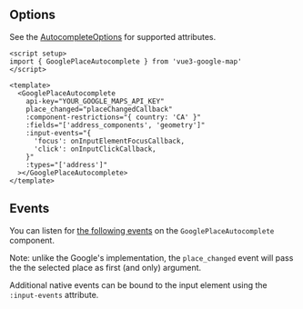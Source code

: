 <script setup>
import { GoogleMap, Marker } from '@lib'
import { apiPromise } from '@docs/shared'

const center = { lat: 40.689247, lng: -74.044502 }
</script>

## Options

See the [AutocompleteOptions](https://developers.google.com/maps/documentation/javascript/reference/marker#MarkerOptions) for supported attributes.


```vue
<script setup>
import { GooglePlaceAutocomplete } from 'vue3-google-map'
</script>

<template>
  <GooglePlaceAutocomplete
    api-key="YOUR_GOOGLE_MAPS_API_KEY"
    place_changed="placeChangedCallback"
    :component-restrictions="{ country: 'CA' }"
    :fields="['address_components', 'geometry']"
    :input-events="{
      'focus': onInputElementFocusCallback,
      'click': onInputClickCallback,
    }"
    :types="['address']"
  ></GooglePlaceAutocomplete>
</template>
```

## Events

You can listen for [the following events](https://developers.google.com/maps/documentation/javascript/reference/places-widget#Autocomplete-Events) on the `GooglePlaceAutocomplete` component.

Note: unlike the Google's implementation, the `place_changed` event will pass the the selected place as first (and only) argument.

Additional native events can be bound to the input element using the `:input-events` attribute.
